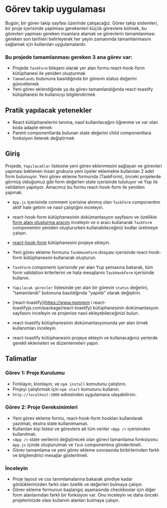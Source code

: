 # Görev takip uygulaması

Bugün, bir görev takip sayfası üzerinde çalışacağız.
Görev takip sistemleri, bir proje içerisinde yapılması gerekenleri küçük görevlere bölmek, bu görevleri yapması gereken insanlara atamak ve görevlerin tamamlanması gereken son tarihleri belirleyerek her şeyin zamanında tamamlanmasını sağlamak için kullanılan uygulamalardır.

### Bu projede tamamlanması gereken 3 ana görev var:

- Projede `TaskForm` bileşeni olarak yer alan formu react-hook-form kütüphanesi ile yeniden oluşturmak
- `Tamamlandı` butonuna basıldığında bir görevin status değerini güncellemek
- Yeni görev eklendiğinde ya da görev tamamlandığında react-toastify kütüphanesi ile kullanıcıyı bilgilendirmek

## Pratik yapılacak yetenekler

- React kütüphanelerini tanıma, nasıl kullanılacağını öğrenme ve var olan koda adapte etmek
- Parent componentlarda bulunan state değerini child componentlara fonksiyon ileterek değiştirmek

## Giriş

Projede, `Yapılacaklar` listesine yeni görev eklenmesini sağlayan ve görevleri yapması beklenen insan grubuna yeni üyeler eklemekte kullanılan 2 adet form bulunuyor. Yeni görev ekleme formunda (TaskForm), önceki projelerde görmüş olduğumuz gibi form değerleri state içerisinde tutuluyor ve Yup ile validation yapılıyor. Amacımız bu formu react-hook-form ile yeniden yapmak.

- `App.js` içerisinde comment içerisine alınmış olan `TaskForm` componentını aktif hale getirin ve nasıl çalıştığını inceleyin.
- react-hook-form kütüphanesinin dokümantasyon sayfasını ve özellikle [form alanı oluşturma aracını](https://react-hook-form.com/form-builder/) inceleyin ve o aracı kullanarak `TaskForm` componentını yeniden oluştururken kullanabileceğiniz kodlar üretmeye çalışın.
- [react-hook-form](https://www.npmjs.com/package/react-hook-form) kütüphanesini projeye ekleyin.
- Yeni görev ekleme formunu `TaskHookForm` dosyası içerisinde react-hook-form kütüphanesini kullanarak oluşturun.
- `TaskForm` componentı içerisinde yer alan Yup şemasına bakarak, tüm form validation kriterlerini ve hata mesajlarını `TaskHookForm` içerisinde kullanın.
- `Yapılacak görevler` listesinde yer alan bir görevin `status` değerini, "tamamlandı" butonuna basıldığında "yapıldı" olarak değiştirin.

- [react-toastify](https://www.npmnpm i react-toastifyjs.com/package/react-toastify) kütüphanesinin dokümantasyon sayfasını inceleyin ve projenize nasıl ekleyebileceğinizi bulun.
- react-toastify kütüphanesinin dokümantasyonunda yer alan örnek kullanımları inceleyin.
- react-toastify kütüphanesini projeye ekleyin ve kullanacağınız yerlerde gerekli eklemeleri ve düzenlemeleri yapın.

## Talimatlar

### Görev 1: Proje Kurulumu

- Forklayın, klonlayın, ve `npm install` komutunu çalıştırın.
- Projeyi çalıştırmak için `npm start` komutunu kullanın.
- `http://localhost:3000` adresinden uygulamana ulaşabilirsin.

### Görev 2: Proje Gereksinimleri

- Yeni görev ekleme formu, react-hook-form hookları kullanılarak yazılmalı, ekstra state kullanılmamalı.
- Kullanılan kişi listesi ve görevlere ait tüm veriler `<App />` içerisinden kullanılmalı.
- `<App />` state verilerini değiştirecek olan görevi tamamlama fonksiyonu `App.js` içinde oluşturulmalı ve `Task` componentına gönderilmeli.
- Görev tamamlama ve yeni görev ekleme sonrasında birbirlerinden farklı ve bilgilendirici mesajlar gösterilmeli.

### İnceleyin

- Proje layout ve css tanımlamalarına bakarak şimdiye kadar gördüklerinizden farklı olan özellik ve değerleri bulmaya çalışın.
- Görev ekleme formunun başlangıç aşamasında checkboxlar için diğer form alanlarından farklı bir fonksiyon var. Onu inceleyin ve daha önceki projelerinizde olası kullanım alanları bulmaya çalışın.
